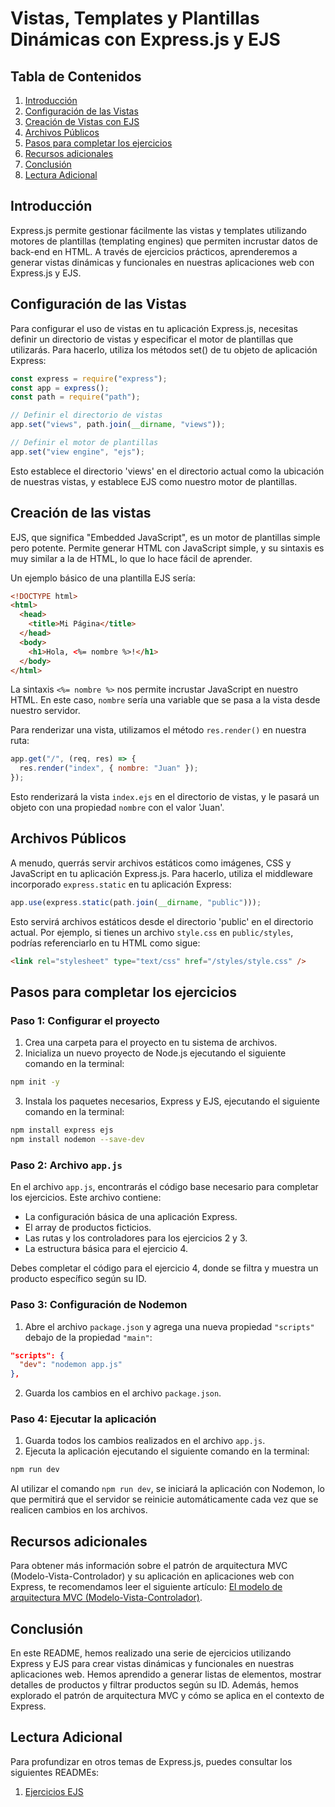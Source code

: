 # Vistas, Templates y Plantillas Dinámicas con Express.js y EJS

## Tabla de Contenidos

1. [Introducción](#introducción)
2. [Configuración de las Vistas](#configuración-de-las-vistas)
3. [Creación de Vistas con EJS](#creación-de-vistas-con-ejs)
4. [Archivos Públicos](#archivos-públicos)
5. [Pasos para completar los ejercicios](#pasos-para-completar-los-ejercicios)
6. [Recursos adicionales](#recursos-adicionales)
7. [Conclusión](#conclusión)
8. [Lectura Adicional](#lectura-adicional)

## Introducción

Express.js permite gestionar fácilmente las vistas y templates utilizando motores de plantillas (templating engines) que permiten incrustar datos de back-end en HTML. A través de ejercicios prácticos, aprenderemos a generar vistas dinámicas y funcionales en nuestras aplicaciones web con Express.js y EJS.

## Configuración de las Vistas

Para configurar el uso de vistas en tu aplicación Express.js, necesitas definir un directorio de vistas y especificar el motor de plantillas que utilizarás. Para hacerlo, utiliza los métodos set() de tu objeto de aplicación Express:

```javascript
const express = require("express");
const app = express();
const path = require("path");

// Definir el directorio de vistas
app.set("views", path.join(__dirname, "views"));

// Definir el motor de plantillas
app.set("view engine", "ejs");
```

Esto establece el directorio 'views' en el directorio actual como la ubicación de nuestras vistas, y establece EJS como nuestro motor de plantillas.

## Creación de las vistas

EJS, que significa "Embedded JavaScript", es un motor de plantillas simple pero potente. Permite generar HTML con JavaScript simple, y su sintaxis es muy similar a la de HTML, lo que lo hace fácil de aprender.

Un ejemplo básico de una plantilla EJS sería:

```html
<!DOCTYPE html>
<html>
  <head>
    <title>Mi Página</title>
  </head>
  <body>
    <h1>Hola, <%= nombre %>!</h1>
  </body>
</html>
```

La sintaxis `<%= nombre %>` nos permite incrustar JavaScript en nuestro HTML. En este caso, `nombre` sería una variable que se pasa a la vista desde nuestro servidor.

Para renderizar una vista, utilizamos el método `res.render()` en nuestra ruta:

```javascript
app.get("/", (req, res) => {
  res.render("index", { nombre: "Juan" });
});
```

Esto renderizará la vista `index.ejs` en el directorio de vistas, y le pasará un objeto con una propiedad `nombre` con el valor 'Juan'.

## Archivos Públicos

A menudo, querrás servir archivos estáticos como imágenes, CSS y JavaScript en tu aplicación Express.js. Para hacerlo, utiliza el middleware incorporado `express.static` en tu aplicación Express:

```javascript
app.use(express.static(path.join(__dirname, "public")));
```

Esto servirá archivos estáticos desde el directorio 'public' en el directorio actual. Por ejemplo, si tienes un archivo `style.css` en `public/styles`, podrías referenciarlo en tu HTML como sigue:

```html
<link rel="stylesheet" type="text/css" href="/styles/style.css" />
```

## Pasos para completar los ejercicios

### Paso 1: Configurar el proyecto

1. Crea una carpeta para el proyecto en tu sistema de archivos.
2. Inicializa un nuevo proyecto de Node.js ejecutando el siguiente comando en la terminal:

```bash
npm init -y
```

3. Instala los paquetes necesarios, Express y EJS, ejecutando el siguiente comando en la terminal:

```bash
npm install express ejs
npm install nodemon --save-dev
```

### Paso 2: Archivo `app.js`

En el archivo `app.js`, encontrarás el código base necesario para completar los ejercicios. Este archivo contiene:

- La configuración básica de una aplicación Express.
- El array de productos ficticios.
- Las rutas y los controladores para los ejercicios 2 y 3.
- La estructura básica para el ejercicio 4.

Debes completar el código para el ejercicio 4, donde se filtra y muestra un producto específico según su ID.

### Paso 3: Configuración de Nodemon

1. Abre el archivo `package.json` y agrega una nueva propiedad `"scripts"` debajo de la propiedad `"main"`:

```json
"scripts": {
  "dev": "nodemon app.js"
},
```

2. Guarda los cambios en el archivo `package.json`.

### Paso 4: Ejecutar la aplicación

1. Guarda todos los cambios realizados en el archivo `app.js`.
2. Ejecuta la aplicación ejecutando el siguiente comando en la terminal:

```bash
npm run dev
```

Al utilizar el comando `npm run dev`, se iniciará la aplicación con Nodemon, lo que permitirá que el servidor se reinicie automáticamente cada vez que se realicen cambios en los archivos.

## Recursos adicionales

Para obtener más información sobre el patrón de arquitectura MVC (Modelo-Vista-Controlador) y su aplicación en aplicaciones web con Express, te recomendamos leer el siguiente artículo: [El modelo de arquitectura MVC (Modelo-Vista-Controlador)](https://www.freecodecamp.org/espanol/news/el-modelo-de-arquitectura-view-controller-pattern/).

## Conclusión

En este README, hemos realizado una serie de ejercicios utilizando Express y EJS para crear vistas dinámicas y funcionales en nuestras aplicaciones web. Hemos aprendido a generar listas de elementos, mostrar detalles de productos y filtrar productos según su ID. Además, hemos explorado el patrón de arquitectura MVC y cómo se aplica en el contexto de Express.

## Lectura Adicional

Para profundizar en otros temas de Express.js, puedes consultar los siguientes READMEs:

1. [Ejercicios EJS](./ejercicios.md)
